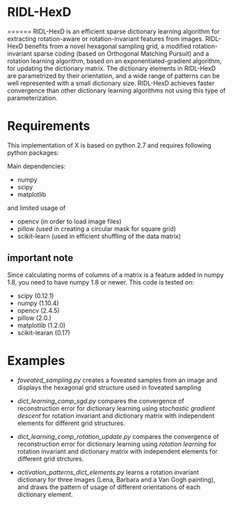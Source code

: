 # RIDL-HexD
======
RIDL-HexD is an efficient sparse dictionary learning algorithm for extracting rotation-aware or rotation-invariant features from images.
RIDL-HexD benefits from a novel hexagonal sampling grid, a modified rotation-invariant sparse coding (based on  Orthogonal Matching Pursuit) and a rotation learning algorithm, based on an exponentiated-gradient algorithm, for updating the dictionary matrix. 
The dictionary elements in RIDL-HexD are parametrized by their orientation, and a wide range of patterns can be well represented with a small dictionary size. RIDL-HexD achieves faster convergence than other dictionary learning algorithms not using this type of parameterization. 


Requirements
======
This implementation of X is based on python 2.7 and requires following python packages:

Main dependencies:
- numpy 
- scipy 
- matplotlib

and limited usage of 
- opencv (in order to load image files)
- pillow (used in creating a circular mask for square grid)
- scikit-learn (used in efficient shuffling of the data matrix)


important note
-------
Since calculating norms of columns of a matrix is a feature added in numpy 1.8, you need to have numpy 1.8 or newer. 
This code is tested on:
 
- scipy (0.12.1)
- numpy (1.10.4)
- opencv (2.4.5)
- pillow (2.0.)
- matplotlib (1.2.0)
- scikit-learan (0.17)


Examples
======


*  *foveated_sampling.py* creates a foveated samples from an image and displays the hexagonal grid structure used in foveated sampling

*  *dict_learning_comp_sgd.py* compares the convergence of reconstruction error for dictionary learning using *stochastic gradient descent* for rotation invariant and dictionary matrix with independent elements for different grid structures.

* *dict_learning_comp_rotation_update.py* compares the convergence of reconstruction error for dictionary learning using *rotation learning* for rotation invariant and dictionary matrix with independent elements for different grid strctures.

* *activation_patterns_dict_elements.py* learns a rotation invariant dictionary for three images (Lena, Barbara and a Van Gogh painting), and draws the pattern of usage of different orientations of each dictionary element.


